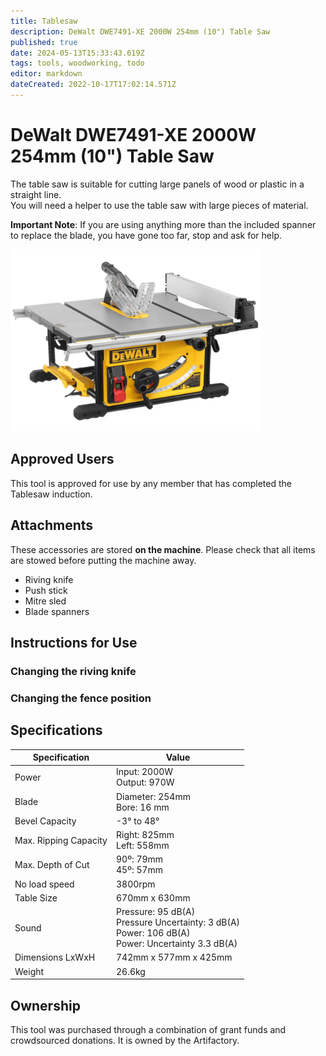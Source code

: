 ```yaml
---
title: Tablesaw
description: DeWalt DWE7491-XE 2000W 254mm (10") Table Saw
published: true
date: 2024-05-13T15:33:43.619Z
tags: tools, woodworking, todo
editor: markdown
dateCreated: 2022-10-17T17:02:14.571Z
---
```


# DeWalt DWE7491-XE 2000W 254mm (10") Table Saw

The table saw is suitable for cutting large panels of wood or plastic in a straight line.  
You will need a helper to use the table saw with large pieces of material.  
  
**Important Note**: If you are using anything more than the included spanner to replace the blade, you have gone too far, stop and ask for help.

<img src=/tools/dewalt_table_saw_dwe7491-xe-1.webp alt="DeWalt DWE7491-XE Table Saw" width="400"/>

## Approved Users

This tool is approved for use by any member that has completed the Tablesaw induction.

## Attachments

These accessories are stored **on the machine**. Please check that all items are stowed before putting the machine away.

* Riving knife
* Push stick
* Mitre sled
* Blade spanners

## Instructions for Use

### Changing the riving knife

### Changing the fence position

## Specifications

| Specification         | Value                          |
| --------------------- | ------------------------------ |
| Power                 | Input: 2000W<br>Output: 970W   |
| Blade                 | Diameter: 254mm<br>Bore: 16 mm |
| Bevel Capacity        | -3° to 48°                     |
| Max. Ripping Capacity | Right: 825mm<br>Left: 558mm    |
| Max. Depth of Cut     | 90º: 79mm<br>45º: 57mm         |
| No load speed         | 3800rpm                        |
| Table Size            | 670mm x 630mm                  |
| Sound                 | Pressure: 95 dB(A)<br>Pressure Uncertainty: 3 dB(A)<br>Power: 106 dB(A)<br>Power: Uncertainty 3.3 dB(A) |
| Dimensions LxWxH      | 742mm x 577mm x 425mm          |
| Weight                | 26.6kg                         |

## Ownership

This tool was purchased through a combination of grant funds and crowdsourced donations. It is owned by the Artifactory.